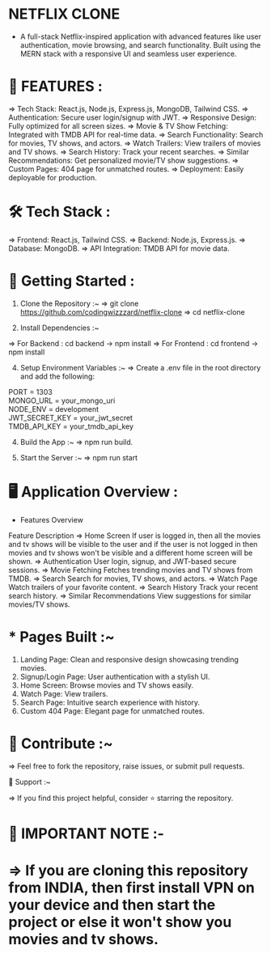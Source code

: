 # NETFLIX CLONE

* A full-stack Netflix-inspired application with advanced features like user authentication, movie browsing, and search functionality. Built using the MERN stack with a responsive UI and seamless user experience.

# 🌟 FEATURES :

=> Tech Stack: React.js, Node.js, Express.js, MongoDB, Tailwind CSS.
=> Authentication: Secure user login/signup with JWT.
=> Responsive Design: Fully optimized for all screen sizes.
=> Movie & TV Show Fetching: Integrated with TMDB API for real-time data.
=> Search Functionality: Search for movies, TV shows, and actors.
=> Watch Trailers: View trailers of movies and TV shows.
=> Search History: Track your recent searches.
=> Similar Recommendations: Get personalized movie/TV show suggestions.
=> Custom Pages: 404 page for unmatched routes.
=> Deployment: Easily deployable for production.

# 🛠️ Tech Stack :

=> Frontend: React.js, Tailwind CSS.
=> Backend: Node.js, Express.js.
=> Database: MongoDB.
=> API Integration: TMDB API for movie data.

# 🚀 Getting Started :

1. Clone the Repository :~
=> git clone https://github.com/codingwizzzard/netflix-clone
=> cd netflix-clone  

2. Install Dependencies :~
   
=> For Backend : cd backend -> npm install
=> For Frontend : cd frontend -> npm install

4. Setup Environment Variables :~
=> Create a .env file in the root directory and add the following:

PORT = 1303  
MONGO_URL = your_mongo_uri  
NODE_ENV = development  
JWT_SECRET_KEY = your_jwt_secret  
TMDB_API_KEY = your_tmdb_api_key  

4. Build the App :~
=> npm run build.

5. Start the Server :~
=> npm run start

# 🖥️ Application Overview :
* Features Overview 


Feature	Description
=> Home Screen               If user is logged in, then all the movies and tv shows will be visible to the user and if the user is not logged in then movies and tv shows won't be visible and a different home screen will be shown.
=> Authentication	           User login, signup, and JWT-based secure sessions.
=> Movie Fetching	           Fetches trending movies and TV shows from TMDB.
=> Search	                   Search for movies, TV shows, and actors.
=> Watch Page	               Watch trailers of your favorite content.
=> Search History	           Track your recent search history.
=> Similar                   Recommendations View suggestions for similar movies/TV shows.

# * Pages Built :~
1. Landing Page: Clean and responsive design showcasing trending movies.
2. Signup/Login Page: User authentication with a stylish UI.
3. Home Screen: Browse movies and TV shows easily.
4. Watch Page: View trailers.
5. Search Page: Intuitive search experience with history.
6. Custom 404 Page: Elegant page for unmatched routes.

# 👏 Contribute :~

=> Feel free to fork the repository, raise issues, or submit pull requests.

💬 Support :~

=> If you find this project helpful, consider ⭐ starring the repository.

# 📝 IMPORTANT NOTE :- 
# => If you are cloning this repository from INDIA, then first install VPN on your device and then start the project or else it won't show you movies and tv shows.
